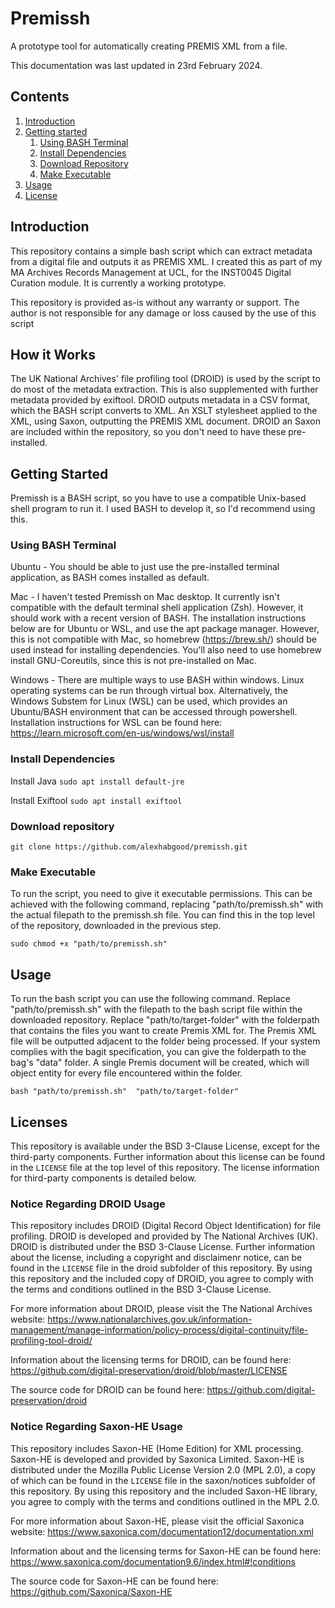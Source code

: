 # Premissh
A prototype tool for automatically creating PREMIS XML from a file. 

This documentation was last updated in 23rd February 2024.

## Contents

1. [Introduction](#Introduction)
1. [Getting started](#Getting-Started)
   1. [Using BASH Terminal](#Using-BASH-Terminal)
   1. [Install Dependencies](#Install-Dependencies)
   1. [Download Repository](#Download-Repository)
   1. [Make Executable](#Make-Executable)
1. [Usage](#Usage)
1. [License](#License)


## Introduction

This repository contains a simple bash script which can extract metadata from a digital file and outputs it as PREMIS XML. I created this as part of my MA Archives Records Management at UCL, for the INST0045 Digital Curation module. It is currently a working prototype.

This repository is provided as-is without any warranty or support. The author is not responsible for any damage or loss caused by the use of this script 


## How it Works
The UK National Archives' file profiling tool (DROID) is used by the script to do most of the metadata extraction. This is also supplemented with further metadata provided by exiftool. DROID outputs metadata in a CSV format, which the BASH script converts to XML. An XSLT stylesheet applied to the XML, using Saxon, outputting the PREMIS XML document. DROID an Saxon are included within the repository, so you don't need to have these pre-installed.


## Getting Started
Premissh is a BASH script, so you have to use a compatible Unix-based shell program to run it. I used BASH to develop it, so I'd recommend using this.


### Using BASH Terminal

Ubuntu - You should be able to just use the pre-installed terminal application, as BASH comes installed as default.

Mac - I haven't tested Premissh on Mac desktop. It currently isn't compatible with the default terminal shell application (Zsh). However, it should work with a recent version of BASH. The installation instructions below are for Ubuntu or WSL, and use the apt package manager. However, this is not compatible with Mac, so homebrew (https://brew.sh/) should be used instead for installing dependencies. You'll also need to use homebrew install GNU-Coreutils, since this is not pre-installed on Mac. 

Windows - There are multiple ways to use BASH within windows. Linux operating systems can be run through virtual box. Alternatively, the Windows Substem for Linux (WSL) can be used, which provides an Ubuntu/BASH environment that can be accessed through powershell. Installation instructions for WSL can be found here: https://learn.microsoft.com/en-us/windows/wsl/install


### Install Dependencies

Install Java
`sudo apt install default-jre`


Install Exiftool
`sudo apt install exiftool`


### Download repository
`git clone https://github.com/alexhabgood/premissh.git`


### Make Executable

To run the script, you need to give it executable permissions. This can be achieved with the following command, replacing "path/to/premissh.sh" with the actual filepath to the premissh.sh file. You can find this in the top level of the repository, downloaded in the previous step.

`sudo chmod +x "path/to/premissh.sh"`


## Usage 

To run the bash script you can use the following command. Replace "path/to/premissh.sh" with the filepath to the bash script file within the downloaded repository. Replace "path/to/target-folder" with the folderpath that contains the files you want to create Premis XML for. The Premis XML file will be outputted adjacent to the folder being processed. If your system complies with the bagit specification, you can give the folderpath to the bag's "data" folder. A single Premis document will be created, which will object entity for every file encountered within the folder.

`bash "path/to/premissh.sh"  "path/to/target-folder"`


## Licenses

This repository is available under the BSD 3-Clause License, except for the third-party components. Further information about this license can be found in the `LICENSE` file at the top level of this repository. The license information for third-party components is detailed below.


### Notice Regarding DROID Usage

This repository includes DROID (Digital Record Object Identification) for file profiling. DROID is developed and provided by The National Archives (UK). DROID is distributed under the BSD 3-Clause License. Further information about the license, including a copyright and disclaimenr notice, can be found in the `LICENSE` file in the droid subfolder of this repository. By using this repository and the included copy of DROID, you agree to comply with the terms and conditions outlined in the BSD 3-Clause License.

For more information about DROID, please visit the The National Archives website: 
https://www.nationalarchives.gov.uk/information-management/manage-information/policy-process/digital-continuity/file-profiling-tool-droid/

Information about the licensing terms for DROID, can be found here:
https://github.com/digital-preservation/droid/blob/master/LICENSE

The source code for DROID can be found here: 
https://github.com/digital-preservation/droid



### Notice Regarding Saxon-HE Usage

This repository includes Saxon-HE (Home Edition) for XML processing. Saxon-HE is developed and provided by Saxonica Limited. Saxon-HE is distributed under the Mozilla Public License Version 2.0 (MPL 2.0), a copy of which can be found in the `LICENSE` file in the saxon/notices subfolder of this repository. By using this repository and the included Saxon-HE library, you agree to comply with the terms and conditions outlined in the MPL 2.0.

For more information about Saxon-HE, please visit the official Saxonica website: 
https://www.saxonica.com/documentation12/documentation.xml

Information about and the licensing terms for Saxon-HE can be found here:
https://www.saxonica.com/documentation9.6/index.html#!conditions

The source code for Saxon-HE can be found here: 
https://github.com/Saxonica/Saxon-HE

